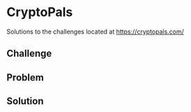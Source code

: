 # CryptoPals
Solutions to the challenges located at https://cryptopals.com/

## Challenge

## Problem

## Solution
